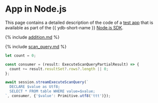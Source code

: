 # App in Node.js

This page contains a detailed description of the code of a [test app](https://github.com/ydb-platform/ydb-nodejs-sdk/tree/master/examples/basic-example-v1) that is available as part of the {{ ydb-short-name }} [Node.js SDK](https://github.com/yandex-cloud/ydb-nodejs-sdk).

{% include [addition.md](auxilary/addition.md) %}

{% include [scan_query.md](steps/08_scan_query.md) %}

```js
let count = 0;

const consumer = (result: ExecuteScanQueryPartialResult) => {
  count += result.resultSet?.rows?.length || 0;
};

await session.streamExecuteScanQuery(`
  DECLARE $value as Utf8;
  SELECT * FROM table WHERE value=$value;
`, consumer, {'$value': Primitive.utf8('ttt')});
```

